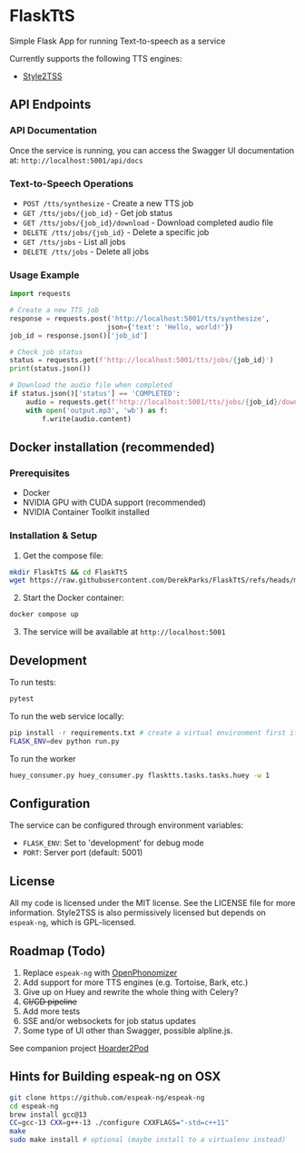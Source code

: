 # FlaskTtS
Simple Flask App for running Text-to-speech as a service

Currently supports the following TTS engines:
- [Style2TSS](https://github.com/yl4579/StyleTTS2)

## API Endpoints

### API Documentation

Once the service is running, you can access the Swagger UI documentation at:
`http://localhost:5001/api/docs`

### Text-to-Speech Operations

- `POST /tts/synthesize` - Create a new TTS job
- `GET /tts/jobs/{job_id}` - Get job status
- `GET /tts/jobs/{job_id}/download` - Download completed audio file
- `DELETE /tts/jobs/{job_id}` - Delete a specific job
- `GET /tts/jobs` - List all jobs
- `DELETE /tts/jobs` - Delete all jobs

### Usage Example

```python
import requests

# Create a new TTS job
response = requests.post('http://localhost:5001/tts/synthesize',
                        json={'text': 'Hello, world!'})
job_id = response.json()['job_id']

# Check job status
status = requests.get(f'http://localhost:5001/tts/jobs/{job_id}')
print(status.json())

# Download the audio file when completed
if status.json()['status'] == 'COMPLETED':
    audio = requests.get(f'http://localhost:5001/tts/jobs/{job_id}/download')
    with open('output.mp3', 'wb') as f:
        f.write(audio.content)
```

## Docker installation (recommended)

### Prerequisites
- Docker
- NVIDIA GPU with CUDA support (recommended)
- NVIDIA Container Toolkit installed

### Installation & Setup

1. Get the compose file:
```bash
mkdir FlaskTtS && cd FlaskTtS
wget https://raw.githubusercontent.com/DerekParks/FlaskTtS/refs/heads/main/docker-compose.yaml
```

2. Start the Docker container:
```bash
docker compose up
```

3. The service will be available at `http://localhost:5001`

## Development

To run tests:
```bash
pytest
```

To run the web service locally:
```bash
pip install -r requirements.txt # create a virtual environment first if you want
FLASK_ENV=dev python run.py
```

To run the worker
```bash
huey_consumer.py huey_consumer.py flasktts.tasks.tasks.huey -w 1
```

## Configuration

The service can be configured through environment variables:
- `FLASK_ENV`: Set to 'development' for debug mode
- `PORT`: Server port (default: 5001)

## License

All my code is licensed under the MIT license. See the LICENSE file for more information.
Style2TSS is also permissively licensed but depends on `espeak-ng`, which is GPL-licensed.

## Roadmap (Todo)

1. Replace `espeak-ng` with [OpenPhonomizer](https://github.com/NeuralVox/OpenPhonemizer)
2. Add support for more TTS engines (e.g. Tortoise, Bark, etc.)
3. Give up on Huey and rewrite the whole thing with Celery?
4. ~~CI/CD pipeline~~
5. Add more tests
6. SSE and/or websockets for job status updates
7. Some type of UI other than Swagger, possible alpline.js.

See companion project [Hoarder2Pod](https://github.com/DerekParks/Hoarder2Pod)

## Hints for Building espeak-ng on OSX

```bash
git clone https://github.com/espeak-ng/espeak-ng
cd espeak-ng
brew install gcc@13
CC=gcc-13 CXX=g++-13 ./configure CXXFLAGS="-std=c++11"
make
sudo make install # optional (maybe install to a virtualenv instead)
```
